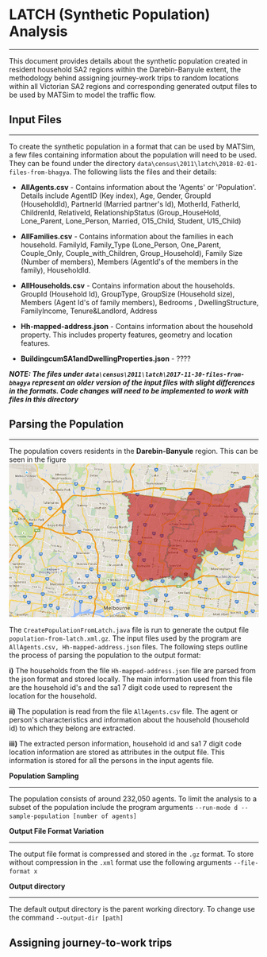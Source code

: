 # LATCH (Synthetic Population) Analysis
___
This document provides details about the synthetic population created in resident household 
SA2 regions within the Darebin-Banyule extent, the methodology behind assigning journey-work trips to random 
locations within all Victorian SA2 regions and corresponding generated output files to be used by MATSim to model the traffic flow.

## Input Files
___

To create the synthetic population in a format that can be used by MATSim, a few files containing information about 
the population will need to be used. They can be found under the directory 
`data\census\2011\latch\2018-02-01-files-from-bhagya`. The following lists the files and their details:

* **AllAgents.csv** -  Contains information about the 'Agents' or 'Population'. Details include AgentID (Key index), 
Age, Gender, GroupId (HouseholdId), PartnerId (Married partner's Id), MotherId, FatherId, ChildrenId, RelativeId, 
RelationshipStatus 
(Group_HouseHold, Lone_Parent, Lone_Person, Married, O15_Child, Student, U15_Child)

* **AllFamilies.csv** - Contains information about the families in each household. FamilyId, Family_Type 
(Lone_Person, One_Parent, Couple_Only, Couple_with_Children, Group_Household), Family Size (Number of members), 
Members (AgentId's of the members in the family), HouseholdId.

* **AllHouseholds.csv** - Contains information about the households. GroupId (Household Id), GroupType, GroupSize 
(Household size), Members (Agent Id's of family members), Bedrooms , DwellingStructure, FamilyIncome, Tenure&Landlord, 
Address 

* **Hh-mapped-address.json** - Contains information about the household property. This includes property features, 
geometry and location features.

* **BuildingcumSA1andDwellingProperties.json** - ????


***NOTE: The files under `data\census\2011\latch\2017-11-30-files-from-bhagya` represent an older version of the 
input files with slight differences in the formats. Code changes will need to be implemented to work with files in this 
directory*** 

## Parsing the Population
___
The population covers residents in the **Darebin-Banyule** region. This can be seen in the figure 
![MATSim Melbourne GUI](./fig-darebin-banyule-google-map.png)

The `CreatePopulationFromLatch.java` file is run to generate the output file `population-from-latch.xml.gz`. The input 
files used by the program are `AllAgents.csv, Hh-mapped-address.json` files. The following steps outline the 
process of parsing the population to the output format:

**i)** The households from the file `Hh-mapped-address.json` file are parsed from the json format and stored 
locally. The main information used from this file are the household id's and the sa1 7 digit code used to represent 
the location for the household.

**ii)** The population is read from the file `AllAgents.csv` file. The agent or person's characteristics and 
information about the household (household id) to which they belong are extracted.

**iii)** The extracted person information, household id and sa1 7 digit code location information are stored as 
attributes in the output file. This information is stored for all the persons in the input agents file.


****Population Sampling****
___
The population consists of around 232,050 agents. To limit the analysis to a subset of the population include the 
program arguments `--run-mode d --sample-population [number of agents]`

****Output File Format Variation****
___
The output file format is compressed and stored in the `.gz` format. To store without compression in the `.xml` 
format use the following arguments `--file-format x`

****Output directory****
___
The default output directory is the parent working directory. To change use the command `--output-dir [path]`

## Assigning journey-to-work trips

